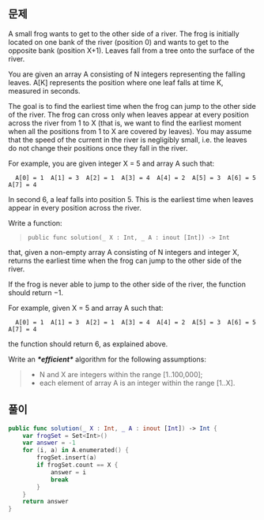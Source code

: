 ## 문제

A small frog wants to get to the other side of a river. The frog is initially located on one bank of the river (position 0) and wants to get to the opposite bank (position X+1). Leaves fall from a tree onto the surface of the river.

You are given an array A consisting of N integers representing the falling leaves. A[K] represents the position where one leaf falls at time K, measured in seconds.

The goal is to find the earliest time when the frog can jump to the other side of the river. The frog can cross only when leaves appear at every position across the river from 1 to X (that is, we want to find the earliest moment when all the positions from 1 to X are covered by leaves). You may assume that the speed of the current in the river is negligibly small, i.e. the leaves do not change their positions once they fall in the river.

For example, you are given integer X = 5 and array A such that:

```
  A[0] = 1  A[1] = 3  A[2] = 1  A[3] = 4  A[4] = 2  A[5] = 3  A[6] = 5  A[7] = 4
```

In second 6, a leaf falls into position 5. This is the earliest time when leaves appear in every position across the river.

Write a function:

> ```
> public func solution(_ X : Int, _ A : inout [Int]) -> Int
> ```

that, given a non-empty array A consisting of N integers and integer X, returns the earliest time when the frog can jump to the other side of the river.

If the frog is never able to jump to the other side of the river, the function should return −1.

For example, given X = 5 and array A such that:

```
  A[0] = 1  A[1] = 3  A[2] = 1  A[3] = 4  A[4] = 2  A[5] = 3  A[6] = 5  A[7] = 4
```

the function should return 6, as explained above.

Write an ***\*efficient\**** algorithm for the following assumptions:

> - N and X are integers within the range [1..100,000];
> - each element of array A is an integer within the range [1..X].



## 풀이

```swift
public func solution(_ X : Int, _ A : inout [Int]) -> Int {
    var frogSet = Set<Int>()
    var answer = -1
    for (i, a) in A.enumerated() {
        frogSet.insert(a)
        if frogSet.count == X {
            answer = i
            break
        }
    }
    return answer
}
```

